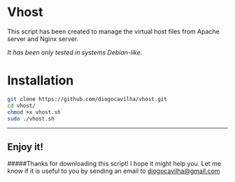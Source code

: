 # Vhost

This script has been created to manage the virtual host files from Apache server and Nginx server.

*It has been only tested in systems Debian-like.*

# Installation

```sh
git clone https://github.com/diogocavilha/vhost.git
cd vhost/
chmod +x vhost.sh
sudo ./vhost.sh
```

---

## Enjoy it!

#####Thanks for downloading this script! I hope it might help you. Let me know if it is useful to you by sending an email to [diogocavilha@gmail.com](mailto:diogocavilha@gmail.com)

